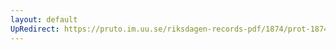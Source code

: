 ```yaml
---
layout: default
UpRedirect: https://pruto.im.uu.se/riksdagen-records-pdf/1874/prot-1874--fk--509.pdf
---
```

